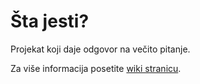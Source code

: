 # Šta jesti?

Projekat koji daje odgovor na večito pitanje.

Za više informacija posetite [wiki stranicu](https://github.com/umpirsky/stajesti.rs/wiki/%C5%A0ta-jesti%3F).

